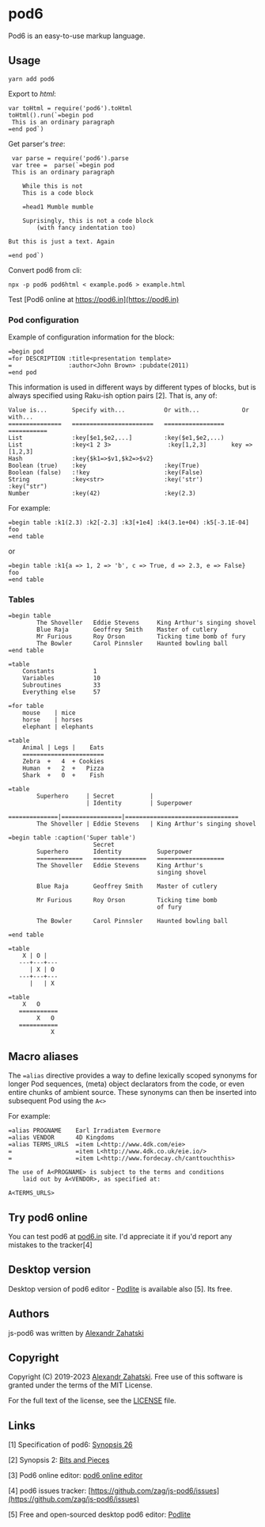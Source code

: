 # pod6

Pod6 is an easy-to-use markup language.

## Usage

```
yarn add pod6
```
Export to *html*:

```
var toHtml = require('pod6').toHtml
toHtml().run(`=begin pod
 This is an ordinary paragraph
=end pod`)
```

Get parser's *tree*:

```
 var parse = require('pod6').parse
 var tree =  parse(`=begin pod
 This is an ordinary paragraph

    While this is not
    This is a code block
    
    =head1 Mumble mumble
    
    Suprisingly, this is not a code block
        (with fancy indentation too)

But this is just a text. Again

=end pod`)
```

Convert pod6 from cli:

```
npx -p pod6 pod6html < example.pod6 > example.html
```

Test [Pod6 online at https://pod6.in](https://pod6.in)


### Pod configuration

Example of configuration information for the block:

```
=begin pod
=for DESCRIPTION :title<presentation template>
=                :author<John Brown> :pubdate(2011)
=end pod
```

This information is used in different ways by different types of blocks,
but is always specified using Raku-ish option pairs [2]. That is, any of:


```
Value is...       Specify with...           Or with...            Or with...
===============   =======================   =================   ===========
List              :key[$e1,$e2,...]         :key($e1,$e2,...)
List              :key<1 2 3>                :key[1,2,3]       key => [1,2,3]
Hash              :key{$k1=>$v1,$k2=>$v2}
Boolean (true)    :key                      :key(True)
Boolean (false)   :!key                     :key(False)
String            :key<str>                 :key('str')         :key("str")
Number            :key(42)                  :key(2.3) 
```

For example:

```
=begin table :k1(2.3) :k2[-2.3] :k3[+1e4] :k4(3.1e+04) :k5[-3.1E-04]
foo
=end table
```
or 

```
=begin table :k1{a => 1, 2 => 'b', c => True, d => 2.3, e => False}
foo
=end table
```

### Tables

```
=begin table
        The Shoveller   Eddie Stevens     King Arthur's singing shovel
        Blue Raja       Geoffrey Smith    Master of cutlery
        Mr Furious      Roy Orson         Ticking time bomb of fury
        The Bowler      Carol Pinnsler    Haunted bowling ball
=end table
```

```
=table
    Constants           1
    Variables           10
    Subroutines         33
    Everything else     57
```

```
=for table
    mouse    | mice
    horse    | horses
    elephant | elephants
```

```
=table
    Animal | Legs |    Eats
    =======================
    Zebra  +   4  + Cookies
    Human  +   2  +   Pizza
    Shark  +   0  +    Fish
```

```
=table
        Superhero     | Secret          |
                      | Identity        | Superpower
        ==============|=================|================================
        The Shoveller | Eddie Stevens   | King Arthur's singing shovel
```

```
=begin table :caption('Super table')
                        Secret
        Superhero       Identity          Superpower
        =============   ===============   ===================
        The Shoveller   Eddie Stevens     King Arthur's
                                          singing shovel

        Blue Raja       Geoffrey Smith    Master of cutlery

        Mr Furious      Roy Orson         Ticking time bomb
                                          of fury

        The Bowler      Carol Pinnsler    Haunted bowling ball

=end table
```

```
=table
    X | O |
   ---+---+---
      | X | O
   ---+---+---
      |   | X
```

```
=table
    X   O
   ===========
        X   O
   ===========
            X
```
## Macro aliases

The `=alias` directive provides a way to define lexically scoped
synonyms for longer Pod sequences, (meta) object declarators from the
code, or even entire chunks of ambient source. These synonyms can then
be inserted into subsequent Pod using the `A<>`

For example:

    =alias PROGNAME    Earl Irradiatem Evermore
    =alias VENDOR      4D Kingdoms
    =alias TERMS_URLS  =item L<http://www.4dk.com/eie>
    =                  =item L<http://www.4dk.co.uk/eie.io/>
    =                  =item L<http://www.fordecay.ch/canttouchthis>
    
    The use of A<PROGNAME> is subject to the terms and conditions
    	laid out by A<VENDOR>, as specified at:
    
    A<TERMS_URLS>

## Try pod6 online

You can test pod6 at [pod6.in](https://pod6.in) site.
I'd appreciate it if you'd report any mistakes to the tracker[4]

## Desktop version

Desktop version of pod6 editor - [Podlite](https://github.com/zag/podlite-desktop) is available also [5].
Its free.

## Authors

js-pod6 was written by [Alexandr Zahatski](https://github.com/zag)

## Copyright

Copyright (C) 2019-2023 [Alexandr Zahatski](https://zahatski.com).
Free use of this software is granted under the terms of the MIT License.

For the full text of the license, see the [LICENSE](https://github.com/zag/js-pod6/blob/master/LICENSE) file. 

## Links 

[1] Specification of pod6: [Synopsis 26](https://github.com/perl6/specs/blob/master/S26-documentation.pod) 

[2] Synopsis 2: [Bits and Pieces](https://github.com/Raku/old-design-docs/blob/master/S02-bits.pod)

[3] Pod6 online editor: [pod6 online editor](https://pod6.in)

[4] pod6 issues tracker: [https://github.com/zag/js-pod6/issues](https://github.com/zag/js-pod6/issues) 

[5] Free and open-sourced desktop pod6 editor: [Podlite](https://github.com/zag/podlite-desktop)

```

```